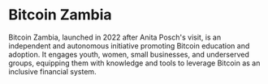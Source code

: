 # Bitcoin Zambia
Bitcoin Zambia, launched in 2022 after Anita Posch's visit, is an independent and autonomous initiative promoting Bitcoin education and adoption. It engages youth, women, small businesses, and underserved groups, equipping them with knowledge and tools to leverage Bitcoin as an inclusive financial system.
